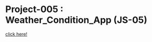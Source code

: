 
# Project-005 : Weather_Condition_App (JS-05)
[click here!](https://ahmetaric.github.io/weather-api/)




